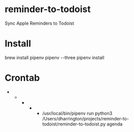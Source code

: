 # reminder-to-todoist
Sync Apple Reminders to Todoist

# Install
brew install pipenv
pipenv --three
pipenv install

# Crontab
* * * * * /usr/local/bin/pipenv run python3 /Users/dharrington/projects/reminder-to-todoist/reminder-to-todoist.py agenda
